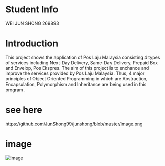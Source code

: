 # Student Info
WEI JUN SHONG 269893
# Introduction
This project shows the application of Pos Laju Malaysia consisting 4 types of services including Next-Day Delivery, Same-Day Delivery, Prepaid Box and Envelop, Pos Ekspres. The aim of this project is to enchance and improve the services provided by Pos Laju Malaysia. Thus, 4 major principles of Object Oriented Programming in which are Abstraction, Encapsulation, Polymorphism and Inheritance are being used in this program .
# see here
https://github.com/JunShong99/junshong/blob/master/image.png
# image
![image](https://user-images.githubusercontent.com/60839609/78670583-94234b00-7910-11ea-85c8-68c1126c771f.png)
